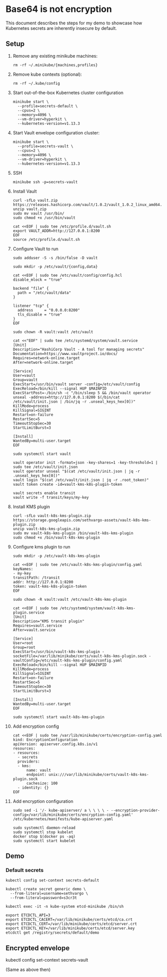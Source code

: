# Base64 is not encryption

This document describes the steps for my demo to showcase how Kubernetes secrets are inherently insecure by default.

## Setup

1. Remove any existing minikube machines:

    ```text
    rm -rf ~/.minikube/{machines,profiles}
    ```

1. Remove kube contexts (optional):

    ```text
    rm -rf ~/.kube/config
    ```

1. Start out-of-the-box Kubernetes cluster configuration

    ```text
    minikube start \
      --profile=secrets-default \
      --cpus=2 \
      --memory=4096 \
      --vm-driver=hyperkit \
      --kubernetes-version=v1.13.3
    ```

1. Start Vault envelope configuration cluster:

    ```text
    minikube start \
      --profile=secrets-vault \
      --cpus=2 \
      --memory=4096 \
      --vm-driver=hyperkit \
      --kubernetes-version=v1.13.3
    ```

1. SSH

    ```text
    minikube ssh -p=secrets-vault
    ```

1. Install Vault

    ```text
    curl -sfLo vault.zip https://releases.hashicorp.com/vault/1.0.2/vault_1.0.2_linux_amd64.zip
    unzip vault.zip
    sudo mv vault /usr/bin/
    sudo chmod +x /usr/bin/vault

    cat <<EOF | sudo tee /etc/profile.d/vault.sh
    export VAULT_ADDR=http://127.0.0.1:8200
    EOF
    source /etc/profile.d/vault.sh
    ```

1. Configure Vault to run

    ```text
    sudo adduser -S -s /bin/false -D vault

    sudo mkdir -p /etc/vault/{config,data}

    cat <<EOF | sudo tee /etc/vault/config/config.hcl
    disable_mlock = "true"

    backend "file" {
      path = "/etc/vault/data"
    }

    listener "tcp" {
      address     = "0.0.0.0:8200"
      tls_disable = "true"
    }
    EOF

    sudo chown -R vault:vault /etc/vault

    cat <<"EOF" | sudo tee /etc/systemd/system/vault.service
    [Unit]
    Description="HashiCorp Vault - A tool for managing secrets"
    Documentation=https://www.vaultproject.io/docs/
    Requires=network-online.target
    After=network-online.target

    [Service]
    User=vault
    Group=vault
    ExecStart=/usr/bin/vault server -config=/etc/vault/config
    ExecReload=/bin/kill --signal HUP $MAINPID
    ExecStartPost=-/bin/sh -c "/bin/sleep 5 && /bin/vault operator unseal -address=http://127.0.0.1:8200 $(/bin/cat /etc/vault/init.json | /bin/jq -r .unseal_keys_hex[0])"
    KillMode=process
    KillSignal=SIGINT
    Restart=on-failure
    RestartSec=5
    TimeoutStopSec=30
    StartLimitBurst=3

    [Install]
    WantedBy=multi-user.target
    EOF

    sudo systemctl start vault
    ```

    ```text
    vault operator init -format=json -key-shares=1 -key-threshold=1 | sudo tee /etc/vault/init.json
    vault operator unseal "$(cat /etc/vault/init.json | jq -r .unseal_keys_hex[0])"
    vault login "$(cat /etc/vault/init.json | jq -r .root_token)"
    vault token create -id=vault-kms-k8s-plugin-token

    vault secrets enable transit
    vault write -f transit/keys/my-key
    ```

1. Install KMS plugin

    ```text
    curl -sfLo vault-k8s-kms-plugin.zip https://storage.googleapis.com/sethvargo-assets/vault-k8s-kms-plugin.zip
    unzip vault-k8s-kms-plugin.zip
    sudo mv vault-k8s-kms-plugin /bin/vault-k8s-kms-plugin
    sudo chmod +x /bin/vault-k8s-kms-plugin
    ```

1. Configure kms plugin to run

    ```text
    sudo mkdir -p /etc/vault-k8s-kms-plugin

    cat <<EOF | sudo tee /etc/vault-k8s-kms-plugin/config.yaml
    keyNames:
    - my-key
    transitPath: /transit
    addr: http://127.0.0.1:8200
    token: vault-kms-k8s-plugin-token
    EOF

    sudo chown -R vault:vault /etc/vault-k8s-kms-plugin

    cat <<EOF | sudo tee /etc/systemd/system/vault-k8s-kms-plugin.service
    [Unit]
    Description="KMS transit plugin"
    Requires=vault.service
    After=vault.service

    [Service]
    User=root
    Group=root
    ExecStart=/usr/bin/vault-k8s-kms-plugin -socketFile=/var/lib/minikube/certs/vault-k8s-kms-plugin.sock -vaultConfig=/etc/vault-k8s-kms-plugin/config.yaml
    ExecReload=/bin/kill --signal HUP $MAINPID
    KillMode=process
    KillSignal=SIGINT
    Restart=on-failure
    RestartSec=5
    TimeoutStopSec=30
    StartLimitBurst=3

    [Install]
    WantedBy=multi-user.target
    EOF

    sudo systemctl start vault-k8s-kms-plugin
    ```

1. Add encryption config

    ```text
    cat <<EOF | sudo tee /var/lib/minikube/certs/encryption-config.yaml
    kind: EncryptionConfiguration
    apiVersion: apiserver.config.k8s.io/v1
    resources:
    - resources:
      - secrets
      providers:
      - kms:
          name: vault
          endpoint: unix:///var/lib/minikube/certs/vault-k8s-kms-plugin.sock
          cachesize: 100
      - identity: {}
    EOF
    ```

1. Add encryption configuration

    ```text
    sudo sed -i '/- kube-apiserver/ a \ \ \ \ - --encryption-provider-config=/var/lib/minikube/certs/encryption-config.yaml' /etc/kubernetes/manifests/kube-apiserver.yaml

    sudo systemctl daemon-reload
    sudo systemctl stop kubelet
    docker stop $(docker ps -aq)
    sudo systemctl start kubelet
    ```

## Demo

### Default secrets

```
kubectl config set-context secrets-default
```

```
kubectl create secret generic demo \
  --from-literal=username=sethvargo \
  --from-literal=password=s3cr3t
```

```
kubectl exec -it -n kube-system etcd-minikube /bin/sh
```

```
export ETCDCTL_API=3
export ETCDCTL_CACERT=/var/lib/minikube/certs/etcd/ca.crt
export ETCDCTL_CERT=/var/lib/minikube/certs/etcd/server.crt
export ETCDCTL_KEY=/var/lib/minikube/certs/etcd/server.key
etcdctl get /registry/secrets/default/demo
```


## Encrypted envelope

kubectl config set-context secrets-vault

(Same as above then)
